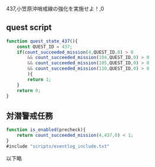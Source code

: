 437,小笠原沖哨戒線の強化を実施せよ！,0

## quest script
``` js
function quest_state_437(){
	const QUEST_ID = 437;
	if(count_succeeded_mission(4,QUEST_ID,0) > 0
		&& count_succeeded_mission(104,QUEST_ID,0) > 0
		&& count_succeeded_mission(105,QUEST_ID,0) > 0
		&& count_succeeded_mission(110,QUEST_ID,0) > 0
		){
		return 1;
	}
	return 0;
}
```

## 対潜警戒任務
``` js
function is_enabled(precheck){
	return count_succeeded_mission(4,437,0) < 1;
}
#include "scripts/eventlog_include.txt"
```

以下略
